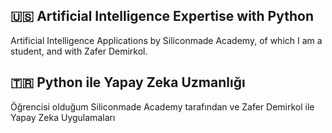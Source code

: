 ## 🇺🇸 Artificial Intelligence Expertise with Python
Artificial Intelligence Applications by Siliconmade Academy, of which I am a student, and with Zafer Demirkol.

## 🇹🇷 Python ile Yapay Zeka Uzmanlığı
Öğrencisi olduğum Siliconmade Academy tarafından ve Zafer Demirkol ile Yapay Zeka Uygulamaları 
